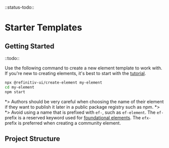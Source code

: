 <!-- 
title: Starter Templates
location: ./tools/starter-templates
type: page
layout: default
-->

::status-todo::

# Starter Templates

## Getting Started

::todo::

Use the following command to create a new element template to work with. If you're new to creating elements, it's best to start with the [tutorial](./tutorial).

```bash
npx @refinitiv-ui/create-element my-element
cd my-element
npm start
```

*> Authors should be very careful when choosing the name of their element if they want to publish it later in a public package registry such as npm.
*>
*> Avoid using a name that is prefixed with `ef-`, such as `ef-element`. The `ef-` prefix is a reserved keyword used for [foundational elements](./elements/foundational). The `efx-` prefix is preferred when creating a community element.

## Project Structure